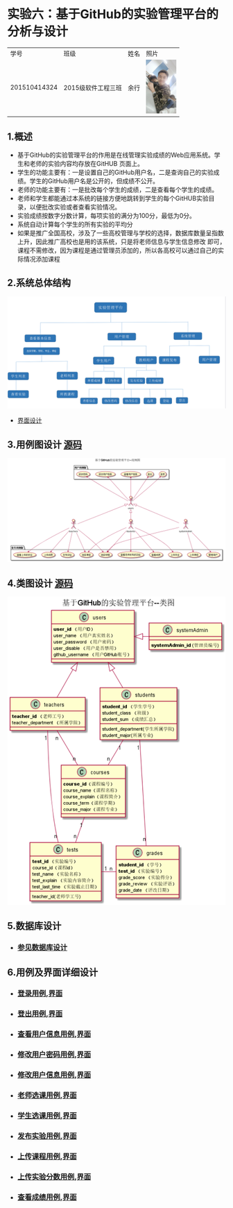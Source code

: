 # 实验六：基于GitHub的实验管理平台的分析与设计
<table>
<tr>
<td>学号</td>
<td>班级</td>
<td>姓名</td>
<td>照片</td>
</tr>
<tr>
<td>201510414324</td>
<td>2015级软件工程三班</td>
<td>余行</td>
<td><img src="./images/m.jpg" width="70"/></td>
</tr>
</table>

## 1.概述
* 基于GitHub的实验管理平台的作用是在线管理实验成绩的Web应用系统。学生和老师的实验内容均存放在GitHUB 页面上。
* 学生的功能主要有：一是设置自己的GitHub用户名，二是查询自己的实验成绩。学生的GitHub用户名是公开的，但成绩不公开。
* 老师的功能主要有：一是批改每个学生的成绩，二是查看每个学生的成绩。
* 老师和学生都能通过本系统的链接方便地跳转到学生的每个GitHUB实验目录，以便批改实验或者查看实验情况。
* 实验成绩按数字分数计算，每项实验的满分为100分，最低为0分。
* 系统自动计算每个学生的所有实验的平均分
* 如果是推广全国高校，涉及了一些高校管理与学校的选择，数据库数量呈指数上升，因此推广高校也是用的该系统，只是将老师信息与学生信息修改
即可，课程不需修改，因为课程是通过管理员添加的，所以各高校可以通过自己的实际情况添加课程

## 2.系统总体结构
![](./images/pic1.png)
* [界面设计](https://yuhang456.github.io/is_analysis/test6/ui/index.html)

## 3.用例图设计 [源码](src/caseTotal.puml)
![](./images/caseTotal.png)

## 4.类图设计 [源码](src/classTotal.puml)
![](./images/classTotal.png)

## 5.数据库设计
- ### [参见数据库设计](数据库设计.md)

## 6.用例及界面详细设计
- ### [登录用例](user/登陆用例.md),[界面](https://yuhang456.github.io/is_analysis/test6/ui/index.html)
- ### [登出用例](user/登出用例.md),[界面](https://yuhang456.github.io/is_analysis/test6/ui/index.html)
- ### [查看用户信息用例](user/查看用户信息用例.md),[界面](https://yuhang456.github.io/is_analysis/test6/ui/userinfor.html)
- ### [修改用户密码用例](user/修改用户密码用例.md),[界面](https://yuhang456.github.io/is_analysis/test6/ui/repassword.html)
- ### [修改用户信息用例](user/修改用户信息用例.md),[界面](https://yuhang456.github.io/is_analysis/test6/ui/reuserinfor.html)
- ### [老师选课用例](user/老师选课用例.md),[界面](https://yuhang456.github.io/is_analysis/test6/ui/teacherchoose.html)
- ### [学生选课用例](user/学生选课用例.md),[界面](https://yuhang456.github.io/is_analysis/test6/ui/studentchoose.html)
- ### [发布实验用例](user/发布实验用例.md),[界面](https://yuhang456.github.io/is_analysis/test6/ui/fbtest.html)
- ### [上传课程用例](user/上传课程用例.md),[界面](https://yuhang456.github.io/is_analysis/test6/ui/shangchuankecheng.html)
- ### [上传实验分数用例](user/上传实验分数用例.md),[界面](https://yuhang456.github.io/is_analysis/test6/ui/reviewgrade.html)
- ### [查看成绩用例](user/查看成绩用例.md),[界面](https://yuhang456.github.io/is_analysis/test6/ui/watchgrade.html)